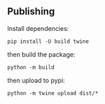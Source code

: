 ## Publishing

Install dependencies:

```
pip install -U build twine
```

then build the package:

```
python -m build
```

then upload to pypi:

```
python -m twine upload dist/*
```
